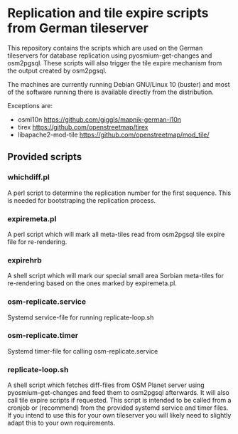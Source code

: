 # Replication and tile expire scripts from German tileserver

This repository contains the scripts which are used on the German
tileservers for database replication using pyosmium-get-changes and
osm2pgsql. These scripts will also trigger the tile expire mechanism from
the output created by osm2pgsql.

The machines are currently running Debian GNU/Linux 10 (buster) and most of
the software running there is available directly from the distribution.

Exceptions are:

* osml10n https://github.com/giggls/mapnik-german-l10n
* tirex https://github.com/openstreetmap/tirex
* libapache2-mod-tile https://github.com/openstreetmap/mod_tile/

## Provided scripts

### whichdiff.pl
A perl script to determine the replication number for the first sequence.
This is needed for bootstraping the replication process.

### expiremeta.pl
A perl script which will mark all meta-tiles read from osm2pgsql tile expire
file for re-rendering.

### expirehrb
A shell script which will mark our special small area Sorbian meta-tiles for re-rendering
based on the ones marked by expiremeta.pl.

### osm-replicate.service
Systemd service-file for running replicate-loop.sh

### osm-replicate.timer
Systemd timer-file for calling osm-replicate.service

### replicate-loop.sh

A shell script which fetches diff-files from OSM Planet server using pyosmium-get-changes
and feed them to osm2pgsql afterwards. It will also call tile expire scripts
if requested. This script is intended to be called from a cronjob or
(recommend) from the provided systemd service and timer files. If you
intend to use this for your own tileserver you will likely need to slightly adapt
this to your own requirements.
